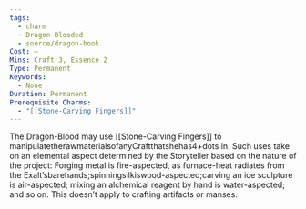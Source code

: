 ```yaml
---
tags:
  - charm
  - Dragon-Blooded
  - source/dragon-book
Cost: —
Mins: Craft 3, Essence 2
Type: Permanent
Keywords:
  - None
Duration: Permanent
Prerequisite Charms:
  - "[[Stone-Carving Fingers]]"
---
```

The Dragon-Blood may use [[Stone-Carving Fingers]] to manipulatetherawmaterialsofanyCraftthatshehas4+dots in. Such uses take on an elemental aspect determined by the Storyteller based on the nature of the project: Forging metal is fire-aspected, as furnace-heat radiates from the Exalt’sbarehands;spinningsilkiswood-aspected;carving an ice sculpture is air-aspected; mixing an alchemical reagent by hand is water-aspected; and so on. This doesn’t apply to crafting artifacts or manses.